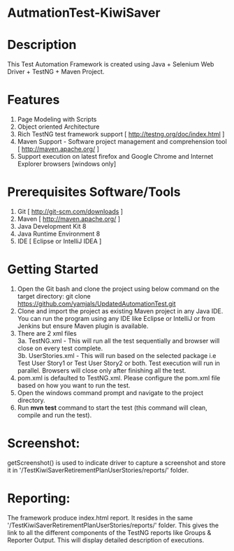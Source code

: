 # AutmationTest-KiwiSaver

# Description

This Test Automation Framework is created using Java + Selenium Web Driver + TestNG + Maven Project. 

# Features
1. Page Modeling with Scripts
2. Object oriented Architecture
3. Rich TestNG test framework support [ http://testng.org/doc/index.html ]
4. Maven Support - Software project management and comprehension tool [ http://maven.apache.org/ ]
5. Support execution on latest firefox and Google Chrome and Internet Explorer browsers [windows only]

# Prerequisites Software/Tools
1. Git [ http://git-scm.com/downloads ]
2. Maven [ http://maven.apache.org/ ]
3. Java Development Kit 8
4. Java Runtime Environment 8
5. IDE [ Eclipse or IntelliJ IDEA ]

# Getting Started
1. Open the Git bash and clone the project using below command on the target directory: git clone https://github.com/yamjals/UpdatedAutomationTest.git
2. Clone and import the project as existing Maven project in any Java IDE. You can run the program using any IDE like Eclipse or IntelliJ or from Jenkins but ensure Maven plugin is available.
3. There are 2 xml files    
   3a. TestNG.xml - This will run all the test sequentially and browser will close on every test complete.    
   3b. UserStories.xml - This will run based on the selected package i.e Test User Story1 or Test User Story2 or both. Test execution will run in parallel. Browsers will close only after finishing all the test.
4. pom.xml is defaulted to TestNG.xml. Please configure the pom.xml file based on how you want to run the test.
5. Open the windows command prompt and navigate to the project directory.
6. Run **mvn test** command to start the test (this command will clean, compile and run the test).
 
# Screenshot:
getScreenshot() is used to indicate driver to capture a screenshot and store it in '/TestKiwiSaverRetirementPlanUserStories/reports/' folder.

# Reporting:
The framework produce index.html report. It resides in the same '/TestKiwiSaverRetirementPlanUserStories/reports/' folder. This gives the link to all the different components of the TestNG reports like Groups & Reporter Output. This will display detailed description of executions.
